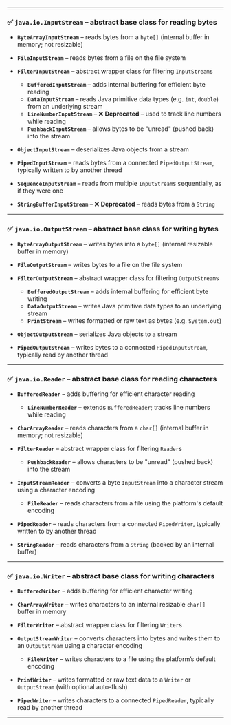 
---

### ✅ `java.io.InputStream` – abstract base class for reading bytes

* **`ByteArrayInputStream`** – reads bytes from a `byte[]` (internal buffer in memory; not resizable)
* **`FileInputStream`** – reads bytes from a file on the file system
* **`FilterInputStream`** – abstract wrapper class for filtering `InputStream`s

    * **`BufferedInputStream`** – adds internal buffering for efficient byte reading
    * **`DataInputStream`** – reads Java primitive data types (e.g. `int`, `double`) from an underlying stream
    * **`LineNumberInputStream`** – ❌ **Deprecated** – used to track line numbers while reading
    * **`PushbackInputStream`** – allows bytes to be "unread" (pushed back) into the stream
* **`ObjectInputStream`** – deserializes Java objects from a stream
* **`PipedInputStream`** – reads bytes from a connected `PipedOutputStream`, typically written to by another thread
* **`SequenceInputStream`** – reads from multiple `InputStream`s sequentially, as if they were one
* **`StringBufferInputStream`** – ❌ **Deprecated** – reads bytes from a `String`

---

### ✅ `java.io.OutputStream` – abstract base class for writing bytes

* **`ByteArrayOutputStream`** – writes bytes into a `byte[]` (internal resizable buffer in memory)
* **`FileOutputStream`** – writes bytes to a file on the file system
* **`FilterOutputStream`** – abstract wrapper class for filtering `OutputStream`s

    * **`BufferedOutputStream`** – adds internal buffering for efficient byte writing
    * **`DataOutputStream`** – writes Java primitive data types to an underlying stream
    * **`PrintStream`** – writes formatted or raw text as bytes (e.g. `System.out`)
* **`ObjectOutputStream`** – serializes Java objects to a stream
* **`PipedOutputStream`** – writes bytes to a connected `PipedInputStream`, typically read by another thread

---

### ✅ `java.io.Reader` – abstract base class for reading characters

* **`BufferedReader`** – adds buffering for efficient character reading

    * **`LineNumberReader`** – extends `BufferedReader`; tracks line numbers while reading
* **`CharArrayReader`** – reads characters from a `char[]` (internal buffer in memory; not resizable)
* **`FilterReader`** – abstract wrapper class for filtering `Reader`s

    * **`PushbackReader`** – allows characters to be "unread" (pushed back) into the stream
* **`InputStreamReader`** – converts a byte `InputStream` into a character stream using a character encoding

    * **`FileReader`** – reads characters from a file using the platform's default encoding
* **`PipedReader`** – reads characters from a connected `PipedWriter`, typically written to by another thread
* **`StringReader`** – reads characters from a `String` (backed by an internal buffer)

---

### ✅ `java.io.Writer` – abstract base class for writing characters

* **`BufferedWriter`** – adds buffering for efficient character writing
* **`CharArrayWriter`** – writes characters to an internal resizable `char[]` buffer in memory
* **`FilterWriter`** – abstract wrapper class for filtering `Writer`s
* **`OutputStreamWriter`** – converts characters into bytes and writes them to an `OutputStream` using a character encoding

    * **`FileWriter`** – writes characters to a file using the platform’s default encoding
* **`PrintWriter`** – writes formatted or raw text data to a `Writer` or `OutputStream` (with optional auto-flush)
* **`PipedWriter`** – writes characters to a connected `PipedReader`, typically read by another thread

---

